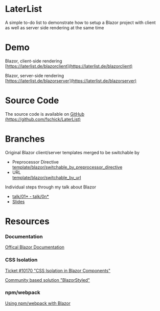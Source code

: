 # LaterList

A simple to-do list to demonstrate how to setup a Blazor project with client as well as server side rendering at the same time

# Demo

Blazor, client-side rendering<br />[https://laterlist.de/blazorclient](https://laterlist.de/blazorclient)

Blazor, server-side rendering<br />[https://laterlist.de/blazorserver](https://laterlist.de/blazorserver)

# Source Code

The source code is available on [GitHub (https://github.com/fschick/LaterList)](https://github.com/fschick/LaterList)

# Branches

Original Blazor client/server templates merged to be switchable by

* Preprocessor Directive<br />[template/blazor/switchable_by_preprocessor_directive](https://github.com/fschick/LaterList/tree/template/blazor/switchable_by_preprocessor_directive)
* URL<br />[template/blazor/switchable_by_url](https://github.com/fschick/LaterList/tree/template/blazor/switchable_by_url)

Individual steps through my talk about Blazor

* [talk/01* - talk/0n*](https://github.com/fschick/LaterList/tree/talk/01_emtpy_project)
* [Slides](https://github.com/fschick/LaterList/blob/master/FS.Talk.Blazor/Talk_Blazor.pdf)

# Resources

### Documentation

[Offical Blazor Documentation](https://docs.microsoft.com/en-us/aspnet/core/blazor/?view=aspnetcore-3.1)

### CSS Isolation

[Ticket #10170 "CSS Isolation in Blazor Components"](https://github.com/aspnet/AspNetCore/issues/10170)

[Community based solution "BlazorStyled"](https://blazorstyled.io)

### npm/webpack

[Using npm/webpack with Blazor](https://medium.com/swlh/using-npm-packages-with-blazor-2b0310279320)